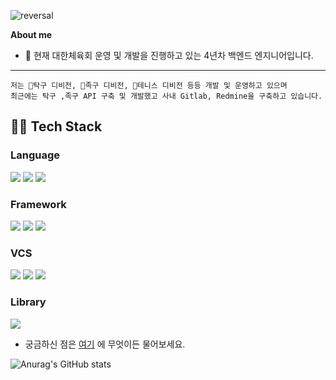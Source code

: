 ![reversal](https://capsule-render.vercel.app/api?type=wave&color=auto&fontColor=216aff&height=200&text=Welcome)  

**About me**  
 - 🔭 현재 대한체육회 운영 및 개발을 진행하고 있는 4년차 백엔드 엔지니어입니다.  
---

    저는 🏓탁구 디비전, 🏐족구 디비전, 🎾테니스 디비전 등등 개발 및 운영하고 있으며
    최근에는 탁구 ,족구 API 구축 및 개발했고 사내 Gitlab, Redmine을 구축하고 있습니다.

## 🧑‍💻 Tech Stack  

### Language  
<img src="https://img.shields.io/badge/Java-6DB33F?style=for-the-badge&logo=Java&logoColor=white"/> <img src="https://img.shields.io/badge/nodejs-6DB33F?style=for-the-badge&logo=nodejs&logoColor=white"> <img src="https://img.shields.io/badge/javascript-F7DF1E?style=for-the-badge&logo=javascript&logoColor=white">  

### Framework  
<img src="https://img.shields.io/badge/spring-6DB33F?style=for-the-badge&logo=spring&logoColor=white"> <img src="https://img.shields.io/badge/express-000000?style=for-the-badge&logo=express&logoColor=white"> <img src="https://img.shields.io/badge/springboot-#6DB33F?style=for-the-badge&logo=springboot&logoColor=white">   

### VCS  
<img src="https://img.shields.io/badge/github-181717?style=for-the-badge&logo=github&logoColor=white"> <img src="https://img.shields.io/badge/gitlab-FC6D26?style=for-the-badge&logo=gitlab&logoColor=white"> <img src="https://img.shields.io/badge/subversion-809CC9?style=for-the-badge&logo=subversion&logoColor=white">  

### Library 
 <img src="https://img.shields.io/badge/jquery-0769AD?style=for-the-badge&logo=jquery&logoColor=white"> 

 - 궁금하신 점은 [여기](https://github.com/eunsoo8606/eunsoo8606/issues) 에 무엇이든 물어보세요.  

![Anurag's GitHub stats](https://github-readme-stats.vercel.app/api?username=anuraghazra&show_icons=true&theme=transparent)


